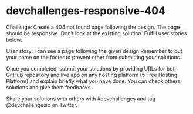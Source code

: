 # devchallenges-responsive-404
Challenge: Create a 404 not found page following the design. The page should be responsive. Don’t look at the existing solution. Fulfill user stories below:

User story: I can see a page following the given design
Remember to put your name on the footer to prevent other from submitting your solutions.

Once you completed, submit your solutions by providing URLs for both GitHub repository and live app on any hosting platform (5 Free Hosting Platform) and explain briefly what you have done. You can check others’ solutions and give them feedbacks.

Share your solutions with others with #devchallenges and tag @devchallengesio on Twitter.
